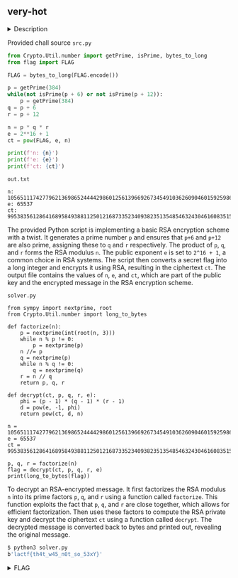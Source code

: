 ## very-hot

<details>
  <summary>Description</summary>
  
  > Author: Red Guy <br>
  > I didn't think that using two primes for my RSA was sexy enough, so I used three.
  
  [src.py](src.py) <br>
  [out.txt](out.txt)
</details>

Provided chall source `src.py` <br>
```py
from Crypto.Util.number import getPrime, isPrime, bytes_to_long
from flag import FLAG

FLAG = bytes_to_long(FLAG.encode())

p = getPrime(384)
while(not isPrime(p + 6) or not isPrime(p + 12)):
    p = getPrime(384)
q = p + 6
r = p + 12

n = p * q * r
e = 2**16 + 1
ct = pow(FLAG, e, n)

print(f'n: {n}')
print(f'e: {e}')
print(f'ct: {ct}')
```


`out.txt` <br>
```
n: 10565111742779621369865244442986012561396692673454910362609046015925986143478477636135123823568238799221073736640238782018226118947815621060733362956285282617024125831451239252829020159808921127494956720795643829784184023834660903398677823590748068165468077222708643934113813031996923649853965683973247210221430589980477793099978524923475037870799
e: 65537
ct: 9953835612864168958493881125012168733523409382351354854632430461608351532481509658102591265243759698363517384998445400450605072899351246319609602750009384658165461577933077010367041079697256427873608015844538854795998933587082438951814536702595878846142644494615211280580559681850168231137824062612646010487818329823551577905707110039178482377985
```

The provided Python script is implementing a basic RSA encryption scheme with a twist. It generates a prime number `p` and ensures that `p+6` and `p+12` are also prime, assigning these to `q` and `r` respectively. The product of `p`, `q`, and `r` forms the RSA modulus `n`. The public exponent `e` is set to `2^16 + 1`, a common choice in RSA systems. The script then converts a secret flag into a long integer and encrypts it using RSA, resulting in the ciphertext `ct`. The output file contains the values of `n`, `e`, and `ct`, which are part of the public key and the encrypted message in the RSA encryption scheme.


`solver.py` <br>
```
from sympy import nextprime, root
from Crypto.Util.number import long_to_bytes

def factorize(n):
    p = nextprime(int(root(n, 3)))
    while n % p != 0:
        p = nextprime(p)
    n //= p
    q = nextprime(p)
    while n % q != 0:
        q = nextprime(q)
    r = n // q
    return p, q, r

def decrypt(ct, p, q, r, e):
    phi = (p - 1) * (q - 1) * (r - 1)
    d = pow(e, -1, phi)
    return pow(ct, d, n)

n = 10565111742779621369865244442986012561396692673454910362609046015925986143478477636135123823568238799221073736640238782018226118947815621060733362956285282617024125831451239252829020159808921127494956720795643829784184023834660903398677823590748068165468077222708643934113813031996923649853965683973247210221430589980477793099978524923475037870799
e = 65537
ct = 9953835612864168958493881125012168733523409382351354854632430461608351532481509658102591265243759698363517384998445400450605072899351246319609602750009384658165461577933077010367041079697256427873608015844538854795998933587082438951814536702595878846142644494615211280580559681850168231137824062612646010487818329823551577905707110039178482377985

p, q, r = factorize(n)
flag = decrypt(ct, p, q, r, e)
print(long_to_bytes(flag))
```

To decrypt an RSA-encrypted message. It first factorizes the RSA modulus `n` into its prime factors `p`, `q`, and `r` using a function called `factorize`. This function exploits the fact that `p`, `q`, and `r` are close together, which allows for efficient factorization. Then uses these factors to compute the RSA private key and decrypt the ciphertext `ct` using a function called `decrypt`. The decrypted message is converted back to bytes and printed out, revealing the original message.

```bash
$ python3 solver.py
b'lactf{th4t_w45_n0t_so_53xY}'
```

<details>
  <summary>FLAG</summary>
  
  > `lactf{th4t_w45_n0t_so_53xY}`
    
</details>
